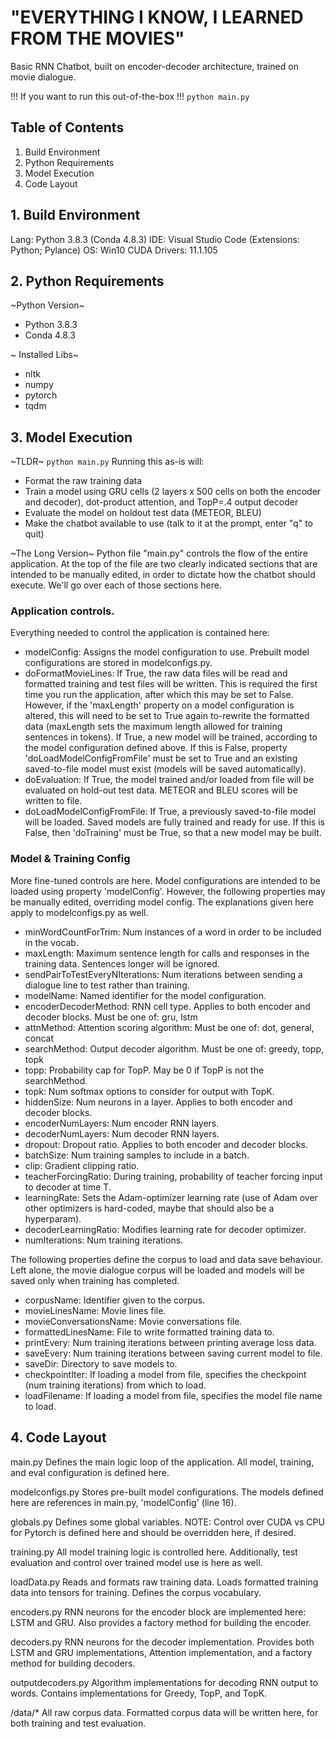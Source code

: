 # "EVERYTHING I KNOW, I LEARNED FROM THE MOVIES"
Basic RNN Chatbot, built on encoder-decoder architecture, trained on movie dialogue.

!!! If you want to run this out-of-the-box !!!
`python main.py`

## Table of Contents
1. Build Environment
2. Python Requirements
3. Model Execution
4. Code Layout

## 1. Build Environment
Lang: Python 3.8.3 (Conda 4.8.3)
IDE:  Visual Studio Code (Extensions: Python; Pylance)
OS:   Win10
CUDA Drivers: 11.1.105

## 2. Python Requirements
~Python Version~
- Python 3.8.3
- Conda 4.8.3

~ Installed Libs~
- nltk
- numpy
- pytorch
- tqdm

## 3. Model Execution ##
~TLDR~
`python main.py`
Running this as-is will:
- Format the raw training data
- Train a model using GRU cells (2 layers x 500 cells on both the encoder and decoder), dot-product attention, and TopP=.4 output decoder
- Evaluate the model on holdout test data (METEOR, BLEU)
- Make the chatbot available to use (talk to it at the prompt, enter "q" to quit)

~The Long Version~
Python file "main.py" controls the flow of the entire application. At the top of the file are two clearly indicated sections that are intended to be manually edited, in order to dictate how the chatbot should execute. We'll go over each of those sections here.

### Application controls.
Everything needed to control the application is contained here:
- modelConfig: Assigns the model configuration to use. Prebuilt model configurations are stored in modelconfigs.py.
- doFormatMovieLines: If True, the raw data files will be read and formatted training and test files will be written. This is required the first time you run the application, after which this may be set to False. However, if the 'maxLength' property on a model configuration is altered, this will need to be set to True again to-rewrite the formatted data (maxLength sets the maximum length allowed for training sentences in tokens). If True, a new model will be trained, according to the model configuration defined above. If this is False, property 'doLoadModelConfigFromFile' must be set to True and an existing saved-to-file model must exist (models will be saved automatically).
- doEvaluation: If True, the model trained and/or loaded from file will be evaluated on hold-out test data. METEOR and BLEU scores will be written to file.
- doLoadModelConfigFromFile: If True, a previously saved-to-file model will be loaded. Saved models are fully trained and ready for use. If this is False, then 'doTraining' must be True, so that a new model may be built.

### Model & Training Config
More fine-tuned controls are here. Model configurations are intended to be loaded using property 'modelConfig'. However, the following properties may be manually edited, overriding model config. The explanations given here apply to modelconfigs.py as well.
- minWordCountForTrim: Num instances of a word in order to be included in the vocab.
- maxLength: Maximum sentence length for calls and responses in the training data. Sentences longer will be ignored.
- sendPairToTestEveryNIterations: Num iterations between sending a dialogue line to test rather than training.
- modelName: Named identifier for the model configuration.
- encoderDecoderMethod: RNN cell type. Applies to both encoder and decoder blocks. Must be one of: gru, lstm
- attnMethod: Attention scoring algorithm: Must be one of: dot, general, concat
- searchMethod: Output decoder algorithm. Must be one of: greedy, topp, topk
- topp: Probability cap for TopP. May be 0 if TopP is not the searchMethod.
- topk: Num softmax options to consider for output with TopK.
- hiddenSize: Num neurons in a layer. Applies to both encoder and decoder blocks.
- encoderNumLayers: Num encoder RNN layers.
- decoderNumLayers: Num decoder RNN layers.
- dropout: Dropout ratio. Applies to both encoder and decoder blocks.
- batchSize: Num training samples to include in a batch.
- clip: Gradient clipping ratio.
- teacherForcingRatio: During training, probability of teacher forcing input to decoder at time T.
- learningRate: Sets the Adam-optimizer learning rate (use of Adam over other optimizers is hard-coded, maybe that should also be a hyperparam).
- decoderLearningRatio: Modifies learning rate for decoder optimizer.
- numIterations: Num training iterations.

The following properties define the corpus to load and data save behaviour. Left alone, the movie dialogue corpus will be loaded and models will be saved only when training has completed.
- corpusName: Identifier given to the corpus.
- movieLinesName: Movie lines file.
- movieConversationsName: Movie conversations file.
- formattedLinesName: File to write formatted training data to.
- printEvery: Num training iterations between printing average loss data.
- saveEvery: Num training iterations between saving current model to file.
- saveDir: Directory to save models to.
- checkpointIter: If loading a model from file, specifies the checkpoint (num training iterations) from which to load.
- loadFilename: If loading a model from file, specifies the model file name to load.

## 4. Code Layout
main.py
Defines the main logic loop of the application. All model, training, and eval configuration is defined here.

modelconfigs.py
Stores pre-built model configurations. The models defined here are references in main.py, 'modelConfig' (line 16).

globals.py
Defines some global variables.
NOTE: Control over CUDA vs CPU for Pytorch is defined here and should be overridden here, if desired.

training.py
All model training logic is controlled here. Additionally, test evaluation and control over trained model use is here as well.

loadData.py
Reads and formats raw training data. Loads formatted training data into tensors for training. Defines the corpus vocabulary.

encoders.py
RNN neurons for the encoder block are implemented here: LSTM and GRU. Also provides a factory method for building the encoder.

decoders.py
RNN neurons for the decoder implementation. Provides both LSTM and GRU implementations, Attention implementation, and a factory method for building decoders.

outputdecoders.py
Algorithm implementations for decoding RNN output to words. Contains implementations for Greedy, TopP, and TopK.

/data/*
All raw corpus data. Formatted corpus data will be written here, for both training and test evaluation.